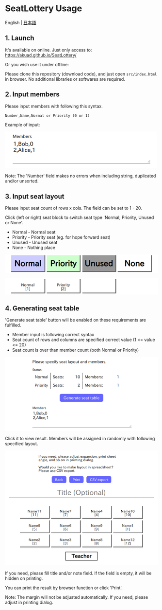 # SeatLottery Usage

English \| [日本語](./ja.html)

## 1. Launch

It's available on online. Just only access to: <https://akuad.github.io/SeatLottery/>

Or you wish use it under offline:

Please clone this repository (download code), and just open `src/index.html` in browser. No additional libraries or softwares are required.

## 2. Input members

Please input members with following this syntax.

```txt
Number,Name,Normal or Priority (0 or 1)
```

Example of input:

![Screen - Member input](images-en/screen-en-2-member.webp)

Note: The 'Number' field makes no errors when including string, duplicated and/or unsorted.

## 3. Input seat layout

Please input seat count of rows x cols. The field can be set to 1 - 20.

Click (left or right) seat block to switch seat type 'Normal, Priority, Unused or None'.

* Normal - Normal seat
* Priority - Priority seat (eg. for hope forward seat)
* Unused - Unused seat
* None - Nothing place

![Screen - Seat sample (edit)](./images-en/screen-en-3-seatedit.webp)

![Screen - Seat sample (result)](./images-en/screen-en-4-seatsample.webp)

## 4. Generating seat table

'Generate seat table' button will be enabled on these requirements are fulfilled.

* Member input is following correct syntax
* Seat count of rows and columns are specified correct value (1 <= value <= 20)
* Seat count is over than member count (both Normal or Priority)

![Screen - Seat table generate](./images-en/screen-en-5-generate.webp)

Click it to view result. Members will be assigned in randomly with following specified layout.

![Screen - Result](./images-en/screen-en-6-result.webp)

If you need, please fill title and/or note field. If the field is empty, it will be hidden on printing.

You can print the result by browser function or click 'Print'.

Note: The margin will not be adjusted automatically. If you need, please adjust in printing dialog.

